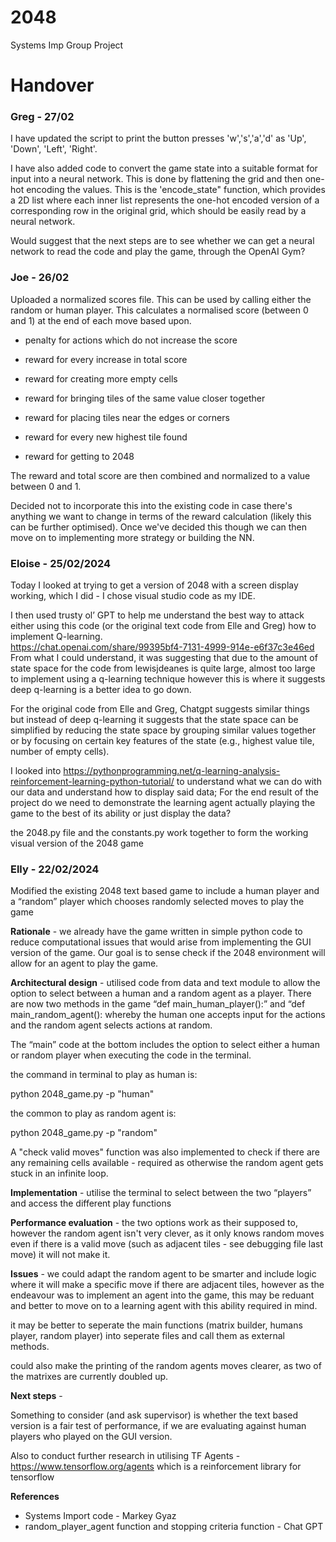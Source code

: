 # 2048
Systems Imp Group Project

# Handover

### Greg - 27/02

I have updated the script to print the button presses 'w','s','a','d' as 'Up', 'Down', 'Left', 'Right'.

I have also added code to convert the game state into a suitable format for input into a neural network. This is done by flattening the grid and then one-hot encoding the values. This is the 'encode_state" function, which provides a 2D list where each inner list represents the one-hot encoded version of a corresponding row in the original grid, which should be easily read by a neural network. 

Would suggest that the next steps are to see whether we can get a neural network to read the code and play the game, through the OpenAI Gym?

### Joe - 26/02

Uploaded a normalized scores file. This can be used by calling either the random or human player. This calculates a normalised score (between 0 and 1) at the end of each move based upon.

- penalty for actions which do not increase the score

- reward for every increase in total score

- reward for creating more empty cells

- reward for bringing tiles of the same value closer together

- reward for placing tiles near the edges or corners 

- reward for every new highest tile found

- reward for getting to 2048

The reward and total score are then combined and normalized to a value between 0 and 1.   

Decided not to incorporate this into the existing code in case there's anything we want to change in terms of the reward calculation (likely this can be further optimised). Once we've decided this though we can then move on to implementing more strategy or building the NN.

### Eloise - 25/02/2024
Today I looked at trying to get a version of 2048 with a screen display working, which I did - I chose visual studio code as my IDE.

I then used trusty ol’ GPT to help me understand the best way to attack either using this code (or the original text code from Elle and Greg) how to implement Q-learning.  
https://chat.openai.com/share/99395bf4-7131-4999-914e-e6f37c3e46ed 
From what I could understand, it was suggesting that due to the amount of state space for the code from lewisjdeanes is quite large, almost too large to implement using a q-learning technique however this is where it suggests deep q-learning is a better idea to go down.

For the original code from Elle and Greg, Chatgpt suggests similar things but instead of deep q-learning it suggests that the state space can be simplified by reducing the state space by grouping similar values together or by focusing on certain key features of the state (e.g., highest value tile, number of empty cells).

I looked into https://pythonprogramming.net/q-learning-analysis-reinforcement-learning-python-tutorial/ to understand what we can do with our data and understand how to display said data; For the end result of the project do we need to demonstrate the learning agent actually playing the game to the best of its ability or just display the data?

the 2048.py file and the constants.py work together to form the working visual version of the 2048 game

### Elly - 22/02/2024

Modified the existing 2048 text based game to include a human player and a “random” player which chooses randomly selected moves to play the game 

**Rationale** - we already have the game written in simple python code to reduce computational issues that would arise from implementing the GUI version of the game. Our goal is to sense check if the 2048 environment will allow for an agent to play the game. 

**Architectural design** - utilised code from data and text module to allow the option to select between a human and a random agent as a player. There are now two methods in the game “def main_human_player():” and “def main_random_agent(): whereby the human one accepts input for the actions and the random agent selects actions at random. 

The “main” code at the bottom includes the option to select either a human or random player when executing the code in the terminal.

the command in terminal to play as human is:

python 2048_game.py -p "human" 

the common to play as random agent is:

python 2048_game.py -p "random"

A "check valid moves" function was also implemented to check if there are any remaining cells available - required as otherwise the random agent gets stuck in an infinite loop. 

**Implementation** - utilise the terminal to select between the two “players” and access the different play functions 

**Performance evaluation** - the two options work as their supposed to, however the random agent isn't very clever, as it only knows random moves even if there is a valid move (such as adjacent tiles - see debugging file last move) it will not make it. 

**Issues** - we could adapt the random agent to be smarter and include logic where it will make a specific move if there are adjacent tiles, however as the endeavour was to implement an agent into the game, this may be reduant and better to move on to a learning agent with this ability required in mind.

it may be better to seperate the main functions (matrix builder, humans player, random player) into seperate files and call them as external methods. 

could also make the printing of the random agents moves clearer, as two of the matrixes are currently doubled up. 

**Next steps** - 

Something to consider (and ask supervisor) is whether the text based version is a fair test of performance, if we are evaluating against human players who played on the GUI version. 

Also to conduct further research in utilising TF Agents - https://www.tensorflow.org/agents which is a reinforcement library for tensorflow

**References**

- Systems Import code - Markey Gyaz
- random_player_agent function and stopping criteria function - Chat GPT




